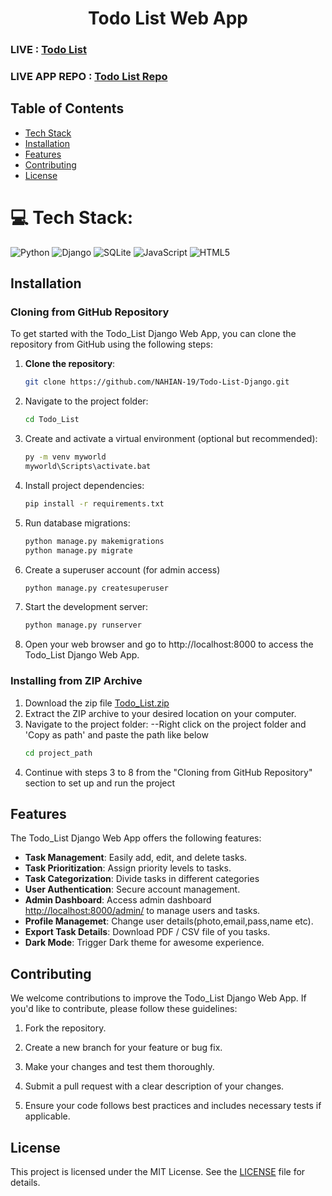 <h1 align="center">Todo List Web App</h1>

### LIVE : <a href="https://todo-list.nahiannazeeb19.repl.co">Todo List</a>
### LIVE APP REPO : <a href="https://github.com/NAHIAN-19/Todo-List">Todo List Repo</a>

## Table of Contents
- [Tech Stack](#tech_stack)
- [Installation](#installation)
- [Features](#features)
- [Contributing](#contributing)
- [License](#license)

# 💻 Tech Stack:
![Python](https://img.shields.io/badge/python-3670A0?style=for-the-badge&logo=python&logoColor=ffdd54) 
![Django](https://img.shields.io/badge/django-%23092E20.svg?style=for-the-badge&logo=django&logoColor=white)
![SQLite](https://img.shields.io/badge/sqlite-%2307405e.svg?style=for-the-badge&logo=sqlite&logoColor=white)
![JavaScript](https://img.shields.io/badge/javascript-%23323330.svg?style=for-the-badge&logo=javascript&logoColor=%23F7DF1E)
![HTML5](https://img.shields.io/badge/html5-%23E34F26.svg?style=for-the-badge&logo=html5&logoColor=white)

## Installation

### Cloning from GitHub Repository

To get started with the Todo_List Django Web App, you can clone the repository from GitHub using the following steps:

1. **Clone the repository**:

   ```bash
   git clone https://github.com/NAHIAN-19/Todo-List-Django.git
   
2. Navigate to the project folder:
   ```bash
   cd Todo_List
   
3. Create and activate a virtual environment (optional but recommended):
   ```bash
   py -m venv myworld
   myworld\Scripts\activate.bat
4. Install project dependencies:
   ```bash
   pip install -r requirements.txt
   
5. Run database migrations:
   ```bash
   python manage.py makemigrations
   python manage.py migrate
   
7. Create a superuser account (for admin access)
   ```bash
   python manage.py createsuperuser
   
8. Start the development server:
   ```bash
   python manage.py runserver
   
9. Open your web browser and go to http://localhost:8000 to access the Todo_List Django Web App.
### Installing from ZIP Archive

1. Download the zip file <a href="https://github.com/NAHIAN-19/Todo-List-Django/blob/main/Todo_List.zip">Todo_List.zip</a>
2. Extract the ZIP archive to your desired location on your computer.
4. Navigate to the project folder:
   --Right click on the project folder and 'Copy as path' and paste the path like below
   ```bash
   cd project_path
6. Continue with steps 3 to 8 from the "Cloning from GitHub Repository" section to set up and run the project

## Features

The Todo_List Django Web App offers the following features:

- **Task Management**: Easily add, edit, and delete tasks.
- **Task Prioritization**: Assign priority levels to tasks.
- **Task Categorization**: Divide tasks in different categories
- **User Authentication**: Secure account management.
- **Admin Dashboard**: Access admin dashboard [http://localhost:8000/admin/](http://localhost:8000/admin/) to manage users and tasks.
- **Profile Managemet**: Change user details(photo,email,pass,name etc).
- **Export Task Details**: Download PDF / CSV file of you tasks.
- **Dark Mode**: Trigger Dark theme for awesome experience.

## Contributing

We welcome contributions to improve the Todo_List Django Web App. If you'd like to contribute, please follow these guidelines:

1. Fork the repository.

2. Create a new branch for your feature or bug fix.

3. Make your changes and test them thoroughly.

4. Submit a pull request with a clear description of your changes.

5. Ensure your code follows best practices and includes necessary tests if applicable.

## License

This project is licensed under the MIT License. See the [LICENSE](LICENSE) file for details.
